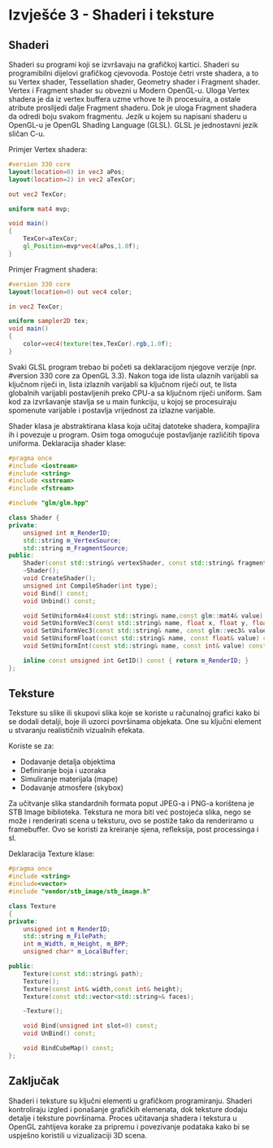 # Izvješće 3 - Shaderi i teksture

## Shaderi

Shaderi su programi koji se izvršavaju na grafičkoj kartici. Shaderi su programibilni dijelovi grafičkog cjevovoda. Postoje četri vrste shadera, a to su Vertex shader, Tessellation shader, Geometry shader i Fragment shader. Vertex i Fragment shader su obvezni u Modern OpenGL-u. Uloga Vertex shadera je da iz vertex buffera uzme vrhove te ih procesuira, a ostale atribute proslijedi dalje Fragment shaderu. Dok je uloga Fragment shadera da odredi boju svakom fragmentu. Jezik u kojem su napisani shaderu u OpenGL-u  je OpenGL Shading Language (GLSL). GLSL je jednostavni jezik sličan C-u.

Primjer Vertex shadera:

```glsl
#version 330 core
layout(location=0) in vec3 aPos;
layout(location=2) in vec2 aTexCor;

out vec2 TexCor;

uniform mat4 mvp;

void main()
{
	TexCor=aTexCor;
	gl_Position=mvp*vec4(aPos,1.0f);
}
```

Primjer Fragment shadera:

```glsl
#version 330 core
layout(location=0) out vec4 color;

in vec2 TexCor;

uniform sampler2D tex;
void main()
{
	color=vec4(texture(tex,TexCor).rgb,1.0f);
}
```

Svaki GLSL program trebao bi početi sa deklaracijom njegove verzije (npr. #version 330 core
za OpenGL 3.3). Nakon toga ide lista ulaznih varijabli sa ključnom riječi in, lista izlaznih
varijabli sa ključnom riječi out, te lista globalnih varijabli postavljenih preko CPU-a sa ključnom
riječi uniform. Sam kod za izvršavanje stavlja se u main funkciju, u kojoj se procesuiraju
spomenute varijable i postavlja vrijednost za izlazne varijable.

Shader klasa je abstraktirana klasa koja učitaj datoteke shadera, kompajlira ih i povezuje u program. Osim toga omogućuje postavljanje različitih tipova uniforma. Deklaracija shader klase:

```cpp
#pragma once
#include <iostream>
#include <string>
#include <sstream>
#include <fstream>

#include "glm/glm.hpp"

class Shader {
private:
	unsigned int m_RenderID;
	std::string m_VertexSource;
	std::string m_FragmentSource;
public:
	Shader(const std::string& vertexShader, const std::string& fragmentShader);
	~Shader();
	void CreateShader();
	unsigned int CompileShader(int type);
	void Bind() const;
	void Unbind() const;

	void SetUniform4x4(const std::string& name,const glm::mat4& value) const;
	void SetUniformVec3(const std::string& name, float x, float y, float z) const;
	void SetUniformVec3(const std::string& name, const glm::vec3& value) const;
	void SetUniformFloat(const std::string& name, const float& value) const;
	void SetUniformInt(const std::string& name, const int& value) const;

	inline const unsigned int GetID() const { return m_RenderID; }
};
```

## Teksture

Teksture su slike ili skupovi slika koje se koriste u računalnoj grafici kako bi se dodali detalji, boje ili uzorci površinama objekata. One su ključni element u stvaranju realističnih vizualnih efekata. 

Koriste se za:

- Dodavanje detalja objektima
- Definiranje boja i uzoraka
- Simuliranje materijala (mape)
- Dodavanje atmosfere (skybox)

Za učitvanje slika standardnih formata poput JPEG-a i PNG-a korištena je STB Image biblioteka. Tekstura ne mora biti već postojeća slika, nego se može i renderirati scena u teksturu, ovo se postiže tako da renderiramo u framebuffer. Ovo se koristi za kreiranje sjena, refleksija, post processinga i sl.

Deklaracija Texture klase:

```cpp
#pragma once
#include <string>
#include<vector>
#include "vendor/stb_image/stb_image.h"

class Texture
{
private:
	unsigned int m_RenderID;
	std::string m_FilePath;
	int m_Width, m_Height, m_BPP; 
	unsigned char* m_LocalBuffer;

public:
	Texture(const std::string& path);
	Texture();
	Texture(const int& width,const int& height);
	Texture(const std::vector<std::string>& faces);

	~Texture();

	void Bind(unsigned int slot=0) const;
	void UnBind() const;

	void BindCubeMap() const;
};
```

## Zaključak

Shaderi i teksture su ključni elementi u grafičkom programiranju. Shaderi kontroliraju izgled i ponašanje grafičkih elemenata, dok teksture dodaju detalje i teksture površinama. Proces učitavanja shadera i tekstura u OpenGL zahtijeva korake za pripremu i povezivanje podataka kako bi se uspješno koristili u vizualizaciji 3D scena.